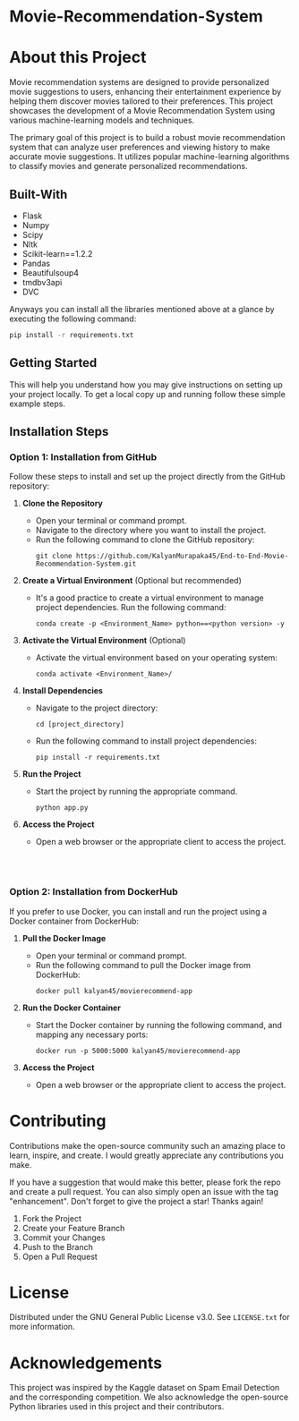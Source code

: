 # Movie-Recommendation-System

# About this Project

Movie recommendation systems are designed to provide personalized movie suggestions to users, enhancing their entertainment experience by helping them discover movies tailored to their preferences. This project showcases the development of a Movie Recommendation System using various machine-learning models and techniques. 

The primary goal of this project is to build a robust movie recommendation system that can analyze user preferences and viewing history to make accurate movie suggestions. It utilizes popular machine-learning algorithms to classify movies and generate personalized recommendations.

## Built-With

 - Flask
 - Numpy
 - Scipy
 - Nltk
 - Scikit-learn==1.2.2
 - Pandas
 - Beautifulsoup4
 - tmdbv3api
 - DVC

 Anyways you can install all the libraries mentioned above at a glance by executing the following command:
 
  ```sh
  pip install -r requirements.txt
  ```

## Getting Started

This will help you understand how you may give instructions on setting up your project locally.
To get a local copy up and running follow these simple example steps.

## Installation Steps

### Option 1: Installation from GitHub

Follow these steps to install and set up the project directly from the GitHub repository:

1. **Clone the Repository**
   - Open your terminal or command prompt.
   - Navigate to the directory where you want to install the project.
   - Run the following command to clone the GitHub repository:
     ```
     git clone https://github.com/KalyanMurapaka45/End-to-End-Movie-Recommendation-System.git
     ```

2. **Create a Virtual Environment** (Optional but recommended)
   - It's a good practice to create a virtual environment to manage project dependencies. Run the following command:
     ```
     conda create -p <Environment_Name> python==<python version> -y
     ```

3. **Activate the Virtual Environment** (Optional)
   - Activate the virtual environment based on your operating system:
       ```
       conda activate <Environment_Name>/
       ```

4. **Install Dependencies**
   - Navigate to the project directory:
     ```
     cd [project_directory]
     ```
   - Run the following command to install project dependencies:
     ```
     pip install -r requirements.txt
     ```

5. **Run the Project**
   - Start the project by running the appropriate command.
     ```
     python app.py
     ```

6. **Access the Project**
   - Open a web browser or the appropriate client to access the project.
  
<br><br>
### Option 2: Installation from DockerHub

If you prefer to use Docker, you can install and run the project using a Docker container from DockerHub:

1. **Pull the Docker Image**
   - Open your terminal or command prompt.
   - Run the following command to pull the Docker image from DockerHub:
     ```
     docker pull kalyan45/movierecommend-app
     ```

2. **Run the Docker Container**
   - Start the Docker container by running the following command, and mapping any necessary ports:
     ```
     docker run -p 5000:5000 kalyan45/movierecommend-app
     ```

3. **Access the Project**
   - Open a web browser or the appropriate client to access the project.



   
# Contributing

Contributions make the open-source community such an amazing place to learn, inspire, and create. I would greatly appreciate any contributions you make.

If you have a suggestion that would make this better, please fork the repo and create a pull request. You can also simply open an issue with the tag "enhancement".
Don't forget to give the project a star! Thanks again!

1. Fork the Project
2. Create your Feature Branch 
3. Commit your Changes 
4. Push to the Branch 
5. Open a Pull Request

<!-- LICENSE -->
# License

Distributed under the GNU General Public License v3.0. See `LICENSE.txt` for more information.

# Acknowledgements

This project was inspired by the Kaggle dataset on Spam Email Detection and the corresponding competition. We also acknowledge the open-source Python libraries used in this project and their contributors.

